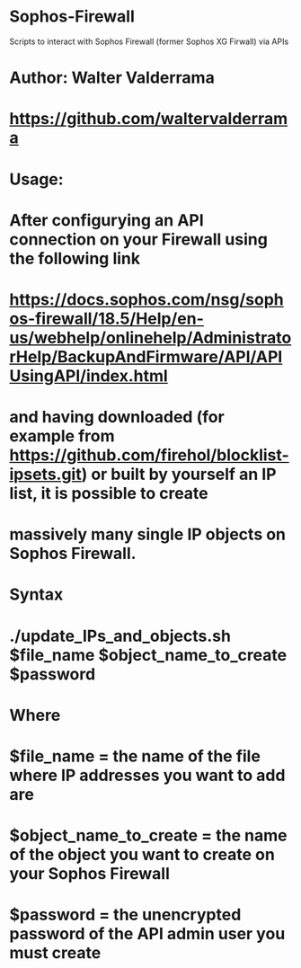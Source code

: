 # Sophos-Firewall
Scripts to interact with Sophos Firewall (former Sophos XG Firwall) via APIs
# Author: Walter Valderrama
# https://github.com/waltervalderrama
# Usage:
# After configurying an API connection on your Firewall using the following link 
# https://docs.sophos.com/nsg/sophos-firewall/18.5/Help/en-us/webhelp/onlinehelp/AdministratorHelp/BackupAndFirmware/API/APIUsingAPI/index.html 
# and having downloaded (for example from https://github.com/firehol/blocklist-ipsets.git) or built by yourself an IP list, it is possible to create
# massively many single IP objects on Sophos Firewall.

# Syntax
# ./update_IPs_and_objects.sh $file_name $object_name_to_create $password

# Where
# $file_name = the name of the file where IP addresses you want to add are
# $object_name_to_create = the name of the object you want to create on your Sophos Firewall
# $password = the unencrypted password of the API admin user you must create
